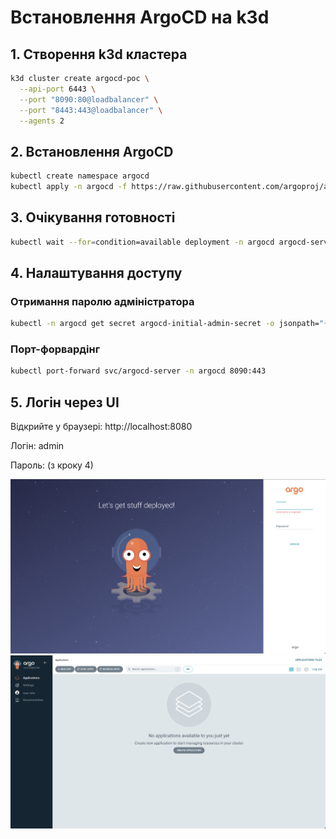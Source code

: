 # Встановлення ArgoCD на k3d


## 1. Створення k3d кластера
```bash
k3d cluster create argocd-poc \
  --api-port 6443 \
  --port "8090:80@loadbalancer" \
  --port "8443:443@loadbalancer" \
  --agents 2
```

## 2. Встановлення ArgoCD
```bash
kubectl create namespace argocd
kubectl apply -n argocd -f https://raw.githubusercontent.com/argoproj/argo-cd/stable/manifests/install.yaml
```

## 3. Очікування готовності
```bash
kubectl wait --for=condition=available deployment -n argocd argocd-server --timeout=300s
```

## 4. Налаштування доступу
### Отримання паролю адміністратора
```bash
kubectl -n argocd get secret argocd-initial-admin-secret -o jsonpath="{.data.password}" | base64 -d; echo
```
###  Порт-форвардінг
```bash
kubectl port-forward svc/argocd-server -n argocd 8090:443
```
## 5. Логін через UI
Відкрийте у браузері:
http://localhost:8080

Логін: admin

Пароль: (з кроку 4)

![Login page](assets/login.png)
![Main page](assets/main-page.png)
